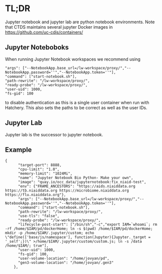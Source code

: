 # TL;DR

Jupyter notebook and jupyter lab are python notebook environments.  Note that CTDS maintains several jupyter Docker images in https://github.com/uc-cdis/containers/


## Jupyter Noteboboks

When running Jupyter Notebook workspaces we recommend using

```
"args": ["--NotebookApp.base_url=/lw-workspace/proxy/","--NotebookApp.password=''","--NotebookApp.token=''"],
"command": ["start-notebook.sh"],
"path-rewrite": "/lw-workspace/proxy/",
"ready-probe": "/lw-workspace/proxy/",
"user-uid": 1000,
"fs-gid": 100
```

to disable authentication as this is a single user container when run with Hatchery. This also sets the paths to be correct as well as the user IDs.

## Jupyter Lab

Jupyter lab is the successor to jupyter notebook.

## Example

```
{
      "target-port": 8888,
      "cpu-limit": "1.0",
      "memory-limit": "1024Mi",
      "name": "Jupyter Notebook Bio Python- Make your own",
      "image": "quay.io/occ_data/jupyternotebook:fix_niaid-test",
      "env": {"FRAME_ANCESTORS": "https://aids.niaiddata.org https://tb.niaiddata.org https://microbiome.niaiddata.org https://flu.niaiddata.org"},
      "args": ["--NotebookApp.base_url=/lw-workspace/proxy/","--NotebookApp.password=''","--NotebookApp.token=''"],
      "command": ["start-notebook.sh"],
      "path-rewrite": "/lw-workspace/proxy/",
      "use-tls": "false",
      "ready-probe": "/lw-workspace/proxy/",
      "lifecycle-post-start": ["/bin/sh","-c","export IAM=`whoami`; rm -rf /home/$IAM/pd/dockerHome; ln -s $(pwd) /home/$IAM/pd/dockerHome; mkdir -p /home/$IAM/.jupyter/custom; echo \"define(['base/js/namespace'], function(Jupyter){Jupyter._target = '_self';})\" >/home/$IAM/.jupyter/custom/custom.js; ln -s /data /home/$IAM/; true"],
      "user-uid": 1000,
      "fs-gid": 100,
      "user-volume-location": "/home/jovyan/pd",
      "gen3-volume-location": "/home/jovyan/.gen3"
    },
  ```
